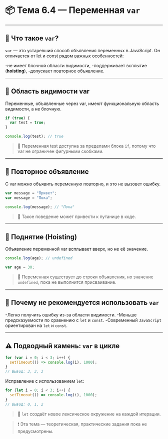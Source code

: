 # 📦 Тема 6.4 — Переменная `var`

---

## 🔹 Что такое `var`?

`var` — это устаревший способ объявления переменных в JavaScript. Он отличается от let и const рядом важных особенностей:

-не имеет блочной области видимости,
-поддерживает всплытие (**hoisting**),
-допускает повторное объявление.

---

## 🔹 Область видимости var

Переменные, объявленные через var, имеют функциональную область видимости, а не блочную.

```javascript
if (true) {
  var test = true;
}

console.log(test); // true
```

> 📌 Переменная test доступна за пределами блока `if`, потому что var не ограничен фигурными скобками.

---

## 🔹 Повторное объявление

С var можно объявить переменную повторно, и это не вызовет ошибку.

```javascript
var message = "Привет";
var message = "Пока";

console.log(message); // "Пока"
```

> 📌 Такое поведение может привести к путанице в коде.

---

## 🔹 Поднятие (**Hoisting**)

Объявление переменной var всплывает вверх, но не её значение.

```javascript
console.log(age); // undefined

var age = 30;
```

> 📌 Переменная существует до строки объявления, но значение `undefined`, пока не выполнится присваивание.

---

## 🔹 Почему не рекомендуется использовать `var`

-Легко получить ошибку из-за области видимости.
-Меньше предсказуемости по сравнению с `let` и `const`.
-Современный `JavaScript` ориентирован на `let` и `const`.

---

## ⚠️ Подводный камень: `var` в цикле

```javascript
for (var i = 0; i < 3; i++) {
  setTimeout(() => console.log(i), 1000);
}
// Вывод: 3, 3, 3
```

Исправление с использованием `let`:

```javascript
for (let i = 0; i < 3; i++) {
  setTimeout(() => console.log(i), 1000);
}
// Вывод: 0, 1, 2
```

> 📌 `let` создаёт новое лексическое окружение на каждой итерации.

> ❗ Эта тема — теоретическая, практические задания пока не предусмотрены.
